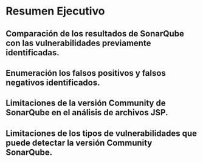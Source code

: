 # Resumen Ejecutivo
## Comparación de los resultados de SonarQube con las vulnerabilidades previamente identificadas. 
## Enumeración los falsos positivos y falsos negativos identificados. 
## Limitaciones de la versión Community de SonarQube en el análisis de archivos JSP.  
## Limitaciones de los tipos de vulnerabilidades que puede detectar la versión Community SonarQube. 
